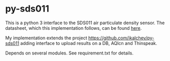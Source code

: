 # py-sds011

This is a python 3 interface to the SDS011 air particulate density sensor. The
datasheet, which this implementation follows, can be found [here](https://cdn.sparkfun.com/assets/parts/1/2/2/7/5/Laser_Dust_Sensor_Control_Protocol_V1.3.pdf).

My implementation extends the project https://github.com/ikalchev/py-sds011 adding interface to upload results on a DB, AQIcn and Thinspeak.


Depends on several modules. See requirement.txt for details.


